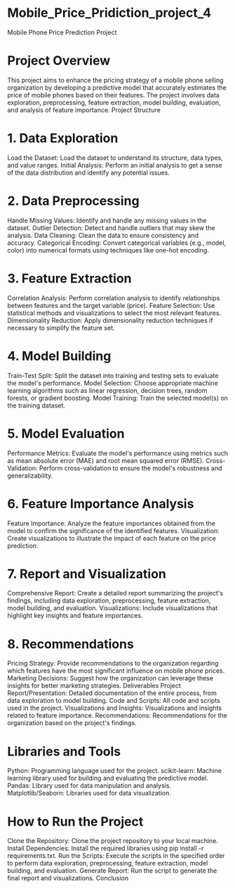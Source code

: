 # Mobile_Price_Pridiction_project_4

Mobile Phone Price Prediction Project
# Project Overview
This project aims to enhance the pricing strategy of a mobile phone selling organization by developing a predictive model that accurately estimates the price of mobile phones based on their features. The project involves data exploration, preprocessing, feature extraction, model building, evaluation, and analysis of feature importance.
Project Structure
# 1. Data Exploration
Load the Dataset: Load the dataset to understand its structure, data types, and value ranges.
Initial Analysis: Perform an initial analysis to get a sense of the data distribution and identify any potential issues.
# 2. Data Preprocessing
Handle Missing Values: Identify and handle any missing values in the dataset.
Outlier Detection: Detect and handle outliers that may skew the analysis.
Data Cleaning: Clean the data to ensure consistency and accuracy.
Categorical Encoding: Convert categorical variables (e.g., model, color) into numerical formats using techniques like one-hot encoding.
# 3. Feature Extraction
Correlation Analysis: Perform correlation analysis to identify relationships between features and the target variable (price).
Feature Selection: Use statistical methods and visualizations to select the most relevant features.
Dimensionality Reduction: Apply dimensionality reduction techniques if necessary to simplify the feature set.
# 4. Model Building
Train-Test Split: Split the dataset into training and testing sets to evaluate the model's performance.
Model Selection: Choose appropriate machine learning algorithms such as linear regression, decision trees, random forests, or gradient boosting.
Model Training: Train the selected model(s) on the training dataset.
# 5. Model Evaluation
Performance Metrics: Evaluate the model's performance using metrics such as mean absolute error (MAE) and root mean squared error (RMSE).
Cross-Validation: Perform cross-validation to ensure the model's robustness and generalizability.
# 6. Feature Importance Analysis
Feature Importance: Analyze the feature importances obtained from the model to confirm the significance of the identified features.
Visualization: Create visualizations to illustrate the impact of each feature on the price prediction.
# 7. Report and Visualization
Comprehensive Report: Create a detailed report summarizing the project's findings, including data exploration, preprocessing, feature extraction, model building, and evaluation.
Visualizations: Include visualizations that highlight key insights and feature importances.
# 8. Recommendations
Pricing Strategy: Provide recommendations to the organization regarding which features have the most significant influence on mobile phone prices.
Marketing Decisions: Suggest how the organization can leverage these insights for better marketing strategies.
Deliverables
Project Report/Presentation: Detailed documentation of the entire process, from data exploration to model building.
Code and Scripts: All code and scripts used in the project.
Visualizations and Insights: Visualizations and insights related to feature importance.
Recommendations: Recommendations for the organization based on the project's findings.
# Libraries and Tools
Python: Programming language used for the project.
scikit-learn: Machine learning library used for building and evaluating the predictive model.
Pandas: Library used for data manipulation and analysis.
Matplotlib/Seaborn: Libraries used for data visualization.
# How to Run the Project
Clone the Repository: Clone the project repository to your local machine.
Install Dependencies: Install the required libraries using pip install -r requirements.txt.
Run the Scripts: Execute the scripts in the specified order to perform data exploration, preprocessing, feature extraction, model building, and evaluation.
Generate Report: Run the script to generate the final report and visualizations.
Conclusion
